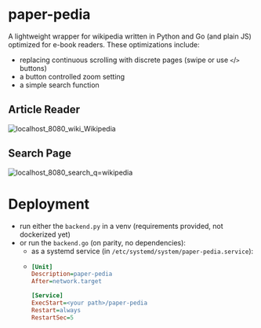 # paper-pedia

A lightweight wrapper for wikipedia written in Python and Go (and plain JS) optimized for e-book readers. These optimizations include:
- replacing continuous scrolling with discrete pages (swipe or use `<`/`>` buttons)
- a button controlled zoom setting
- a simple search function

## Article Reader

![localhost_8080_wiki_Wikipedia](https://github.com/user-attachments/assets/1a8c5aa3-857c-454e-8834-b32f5696b0cc)

## Search Page

![localhost_8080_search_q=wikipedia](https://github.com/user-attachments/assets/a496c00b-02c1-45e3-aa60-ff87e974d73b)

# Deployment
- run either the `backend.py` in a venv (requirements provided, not dockerized yet)
- or run the `backend.go` (on parity, no dependencies):
    - as a systemd service (in `/etc/systemd/system/paper-pedia.service`):
    - ```ini
      [Unit]
      Description=paper-pedia
      After=network.target
      
      [Service]
      ExecStart=<your path>/paper-pedia
      Restart=always
      RestartSec=5
      ```
